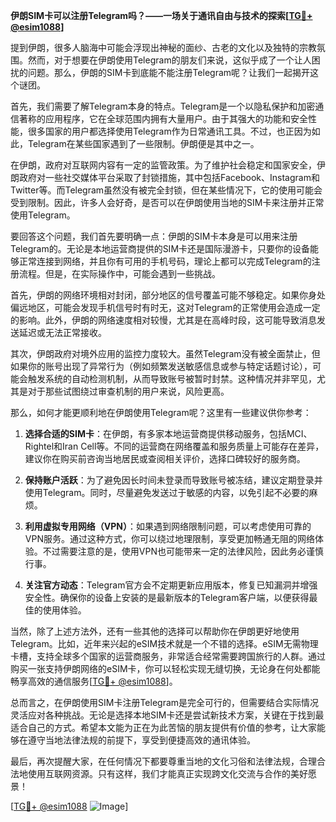 **伊朗SIM卡可以注册Telegram吗？——一场关于通讯自由与技术的探索[[TG💪+ @esim1088](https://t.me/s/esim1088)]**

提到伊朗，很多人脑海中可能会浮现出神秘的面纱、古老的文化以及独特的宗教氛围。然而，对于想要在伊朗使用Telegram的朋友们来说，这似乎成了一个让人困扰的问题。那么，伊朗的SIM卡到底能不能注册Telegram呢？让我们一起揭开这个谜团。

首先，我们需要了解Telegram本身的特点。Telegram是一个以隐私保护和加密通信著称的应用程序，它在全球范围内拥有大量用户。由于其强大的功能和安全性能，很多国家的用户都选择使用Telegram作为日常通讯工具。不过，也正因为如此，Telegram在某些国家遇到了一些限制。伊朗便是其中之一。

在伊朗，政府对互联网内容有一定的监管政策。为了维护社会稳定和国家安全，伊朗政府对一些社交媒体平台采取了封锁措施，其中包括Facebook、Instagram和Twitter等。而Telegram虽然没有被完全封锁，但在某些情况下，它的使用可能会受到限制。因此，许多人会好奇，是否可以在伊朗使用当地的SIM卡来注册并正常使用Telegram。

要回答这个问题，我们首先要明确一点：伊朗的SIM卡本身是可以用来注册Telegram的。无论是本地运营商提供的SIM卡还是国际漫游卡，只要你的设备能够正常连接到网络，并且你有可用的手机号码，理论上都可以完成Telegram的注册流程。但是，在实际操作中，可能会遇到一些挑战。

首先，伊朗的网络环境相对封闭，部分地区的信号覆盖可能不够稳定。如果你身处偏远地区，可能会发现手机信号时有时无，这对Telegram的正常使用会造成一定的影响。此外，伊朗的网络速度相对较慢，尤其是在高峰时段，这可能导致消息发送延迟或无法正常接收。

其次，伊朗政府对境外应用的监控力度较大。虽然Telegram没有被全面禁止，但如果你的账号出现了异常行为（例如频繁发送敏感信息或参与特定话题讨论），可能会触发系统的自动检测机制，从而导致账号被暂时封禁。这种情况并非罕见，尤其是对于那些试图绕过审查机制的用户来说，风险更高。

那么，如何才能更顺利地在伊朗使用Telegram呢？这里有一些建议供你参考：

1. **选择合适的SIM卡**：在伊朗，有多家本地运营商提供移动服务，包括MCI、Rightel和Iran Cell等。不同的运营商在网络覆盖和服务质量上可能存在差异，建议你在购买前咨询当地居民或查阅相关评价，选择口碑较好的服务商。

2. **保持账户活跃**：为了避免因长时间未登录而导致账号被冻结，建议定期登录并使用Telegram。同时，尽量避免发送过于敏感的内容，以免引起不必要的麻烦。

3. **利用虚拟专用网络（VPN）**：如果遇到网络限制问题，可以考虑使用可靠的VPN服务。通过这种方式，你可以绕过地理限制，享受更加畅通无阻的网络体验。不过需要注意的是，使用VPN也可能带来一定的法律风险，因此务必谨慎行事。

4. **关注官方动态**：Telegram官方会不定期更新应用版本，修复已知漏洞并增强安全性。确保你的设备上安装的是最新版本的Telegram客户端，以便获得最佳的使用体验。

当然，除了上述方法外，还有一些其他的选择可以帮助你在伊朗更好地使用Telegram。比如，近年来兴起的eSIM技术就是一个不错的选择。eSIM无需物理卡槽，支持全球多个国家的运营商服务，非常适合经常需要跨国旅行的人群。通过购买一张支持伊朗网络的eSIM卡，你可以轻松实现无缝切换，无论身在何处都能畅享高效的通信服务[[TG💪+ @esim1088](https://t.me/s/esim1088)]。

总而言之，在伊朗使用SIM卡注册Telegram是完全可行的，但需要结合实际情况灵活应对各种挑战。无论是选择本地SIM卡还是尝试新技术方案，关键在于找到最适合自己的方式。希望本文能为正在为此苦恼的朋友提供有价值的参考，让大家能够在遵守当地法律法规的前提下，享受到便捷高效的通讯体验。

最后，再次提醒大家，在任何情况下都要尊重当地的文化习俗和法律法规，合理合法地使用互联网资源。只有这样，我们才能真正实现跨文化交流与合作的美好愿景！

[[TG💪+ @esim1088](https://t.me/s/esim1088) ![Image](https://i.postimg.cc/4NQfJmqS/Snipaste-2025-05-13-00-14-12.png)]